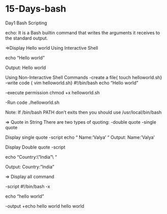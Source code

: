 # 15-Days-bash

Day1 
Bash Scripting 


echo: It  is a Bash builtin command that writes the arguments it receives to the standard output.


=>Display Hello world 
Using Interactive Shell 
      
echo “Hello world”

Output:
Hello world


Using Non-Interactive Shell 
Commands
-create a file{ touch helloworld.sh}
-write code { vim helloworld.sh}
#!/bin/bash
echo “Hello world”

-execute permission
 chmod +x helloworld.sh

-Run code 
 ./helloworld.sh


Note: If /bin/bash PATH don’t exits then you should use /usr/local/bin/bash


=> Quote in String
There are two types of quoting:
   -double quote 
   -single quote

Display single quote 
       -script
 echo “ Name:’Valya’ “
  Output:
 Name:’Valya’

Display Double quote
      -script

   echo  “Country:\”India”\ “
  
  Output:
   Country:”India”



=> Display all command

  -script
#!/bin/bash  -x 

echo “hello world”


 -output 
  +echo hello world 
hello world



  



